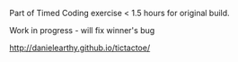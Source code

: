 Part of Timed Coding exercise < 1.5 hours for original build.

Work in progress - will fix winner's bug

http://danielearthy.github.io/tictactoe/
